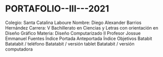 # PORTAFOLIO--III---2021
Colegio: Santa Catalina Laboure  Nombre: Diego Alexander Barrios Hernández  Carrera: V Bachillerato en Ciencias y Letras con orientación en Diseño Gráfico  Materia: Diseño Computarizado II  Profesor Jossue Emmanuel Fuentes  Índice  Portada Anteportada Índice Objetivos Batabit Batatabit / teléfono Batatabit / versión tablet Batatabit / versión computadora
